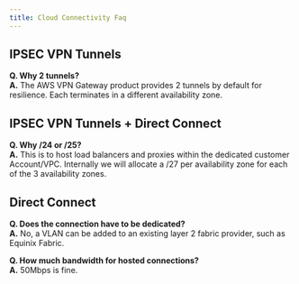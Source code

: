 ```yaml
---
title: Cloud Connectivity Faq
---
```

## IPSEC VPN Tunnels

**Q. Why 2 tunnels?** <br />
**A.** The AWS VPN Gateway product provides 2 tunnels by default for resilience. Each terminates in a different availability zone.

## IPSEC VPN Tunnels + Direct Connect
**Q. Why /24 or /25?** <br />
**A.**  This is to host load balancers and proxies within the dedicated customer Account/VPC. Internally we will allocate a /27 per availability zone for each of the 3 availability zones.

## Direct Connect
**Q. Does the connection have to be dedicated?** <br />
**A.**  No, a VLAN can be added to an existing layer 2 fabric provider, such as Equinix Fabric.

**Q. How much bandwidth for hosted connections?** <br />
**A.**  50Mbps is fine.
